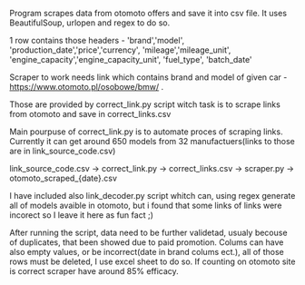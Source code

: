 Program scrapes data from otomoto offers and save it into csv file. It uses BeautifulSoup, urlopen and regex to do so.

1 row contains those headers -  'brand','model', 'production_date','price','currency', 'mileage','mileage_unit', 'engine_capacity','engine_capacity_unit', 'fuel_type', 'batch_date'

Scraper to work needs link which contains brand and model of given car - https://www.otomoto.pl/osobowe/bmw/ .

Those are provided by correct_link.py script witch task is to scrape links from otomoto and save in correct_links.csv

Main pourpuse of correct_link.py is to automate proces of scraping links. Currently it can get around 650 models from 32 manufactuers(links to those are in link_source_code.csv)

link_source_code.csv -> correct_link.py -> correct_links.csv -> scraper.py -> otomoto_scraped_{date}.csv

I have included also link_decoder.py script whitch can, using regex generate all of models avaible in otomoto, but i found that some links of links were incorect so I leave it here as fun fact ;)

After running the script, data need to be further validetad, usualy becouse of duplicates, that been showed due to paid promotion. Colums can have also empty values, or be incorrect(date in brand colums ect.), all of those rows must be deleted, I use excel sheet to do so. If counting on otomoto site is correct scraper have around 85% efficacy.

